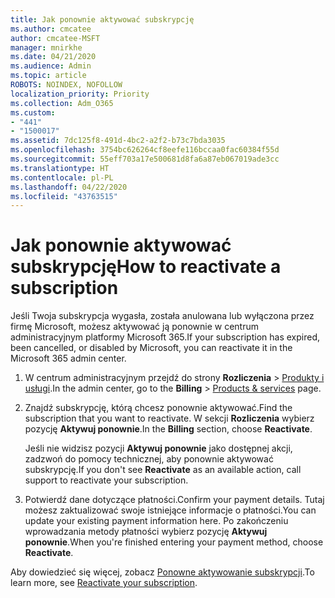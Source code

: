 ```yaml
---
title: Jak ponownie aktywować subskrypcję
ms.author: cmcatee
author: cmcatee-MSFT
manager: mnirkhe
ms.date: 04/21/2020
ms.audience: Admin
ms.topic: article
ROBOTS: NOINDEX, NOFOLLOW
localization_priority: Priority
ms.collection: Adm_O365
ms.custom:
- "441"
- "1500017"
ms.assetid: 7dc125f8-491d-4bc2-a2f2-b73c7bda3035
ms.openlocfilehash: 3754bc626264cf8eefe116bccaa0fac60384f55d
ms.sourcegitcommit: 55eff703a17e500681d8fa6a87eb067019ade3cc
ms.translationtype: HT
ms.contentlocale: pl-PL
ms.lasthandoff: 04/22/2020
ms.locfileid: "43763515"
---
```

# <a name="how-to-reactivate-a-subscription"></a><span data-ttu-id="49084-102">Jak ponownie aktywować subskrypcję</span><span class="sxs-lookup"><span data-stu-id="49084-102">How to reactivate a subscription</span></span>

<span data-ttu-id="49084-103">Jeśli Twoja subskrypcja wygasła, została anulowana lub wyłączona przez firmę Microsoft, możesz aktywować ją ponownie w centrum administracyjnym platformy Microsoft 365.</span><span class="sxs-lookup"><span data-stu-id="49084-103">If your subscription has expired, been cancelled, or disabled by Microsoft, you can reactivate it in the Microsoft 365 admin center.</span></span>
  
1. <span data-ttu-id="49084-104">W centrum administracyjnym przejdź do strony **Rozliczenia** \> [Produkty i usługi](https://go.microsoft.com/fwlink/p/?linkid=842054).</span><span class="sxs-lookup"><span data-stu-id="49084-104">In the admin center, go to the **Billing** \> [Products & services](https://go.microsoft.com/fwlink/p/?linkid=842054) page.</span></span>

2. <span data-ttu-id="49084-105">Znajdź subskrypcję, którą chcesz ponownie aktywować.</span><span class="sxs-lookup"><span data-stu-id="49084-105">Find the subscription that you want to reactivate.</span></span> <span data-ttu-id="49084-106">W sekcji **Rozliczenia** wybierz pozycję **Aktywuj ponownie**.</span><span class="sxs-lookup"><span data-stu-id="49084-106">In the **Billing** section, choose **Reactivate**.</span></span>

    <span data-ttu-id="49084-107">Jeśli nie widzisz pozycji **Aktywuj ponownie** jako dostępnej akcji, zadzwoń do pomocy technicznej, aby ponownie aktywować subskrypcję.</span><span class="sxs-lookup"><span data-stu-id="49084-107">If you don't see **Reactivate** as an available action, call support to reactivate your subscription.</span></span>

3. <span data-ttu-id="49084-108">Potwierdź dane dotyczące płatności.</span><span class="sxs-lookup"><span data-stu-id="49084-108">Confirm your payment details.</span></span> <span data-ttu-id="49084-109">Tutaj możesz zaktualizować swoje istniejące informacje o płatności.</span><span class="sxs-lookup"><span data-stu-id="49084-109">You can update your existing payment information here.</span></span> <span data-ttu-id="49084-110">Po zakończeniu wprowadzania metody płatności wybierz pozycję **Aktywuj ponownie**.</span><span class="sxs-lookup"><span data-stu-id="49084-110">When you're finished entering your payment method, choose **Reactivate**.</span></span>

<span data-ttu-id="49084-111">Aby dowiedzieć się więcej, zobacz [Ponowne aktywowanie subskrypcji](https://docs.microsoft.com/office365/admin/subscriptions-and-billing/reactivate-your-subscription).</span><span class="sxs-lookup"><span data-stu-id="49084-111">To learn more, see [Reactivate your subscription](https://docs.microsoft.com/office365/admin/subscriptions-and-billing/reactivate-your-subscription).</span></span>